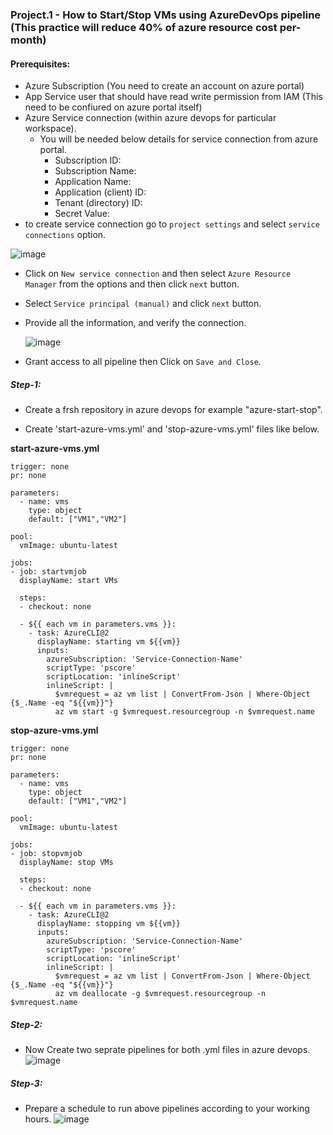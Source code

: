 ### Project.1 - How to Start/Stop VMs using AzureDevOps pipeline (This practice will reduce 40% of azure resource cost per-month)

#### Prerequisites:
* Azure Subscription (You need to create an account on azure portal)
* App Service user that should have read write permission from IAM (This need to be confiured on azure portal itself)
* Azure Service connection (within azure devops for particular workspace).
  - You will be needed below details for service connection from azure portal.
    - Subscription ID:
    - Subscription Name:
    - Application Name:
    - Application (client) ID:
    - Tenant (directory) ID:
    - Secret Value:
* to create service connection go to `project settings` and select `service connections` option.

![image](https://github.com/chandankumar994/DevOps-Projects/assets/15160387/721ca8a4-7a2a-464e-b586-bc1ab515ab0b)

* Click on `New service connection` and then select `Azure Resource Manager` from the options and then click `next` button.
* Select `Service principal (manual)` and click `next` button.
* Provide all the information, and verify the connection.

  ![image](https://github.com/chandankumar994/DevOps-Projects/assets/15160387/0a95ec8f-1ea8-4602-a8d4-fcc23c53ad2a)

* Grant access to all pipeline then Click on `Save and Close`.
##### Step-1:
* Create a frsh repository in azure devops for example "azure-start-stop".

* Create 'start-azure-vms.yml' and 'stop-azure-vms.yml' files like below.

**start-azure-vms.yml**
```
trigger: none
pr: none

parameters:
  - name: vms
    type: object
    default: ["VM1","VM2"]

pool:
  vmImage: ubuntu-latest

jobs:
- job: startvmjob
  displayName: start VMs

  steps:
  - checkout: none

  - ${{ each vm in parameters.vms }}:
    - task: AzureCLI@2
      displayName: starting vm ${{vm}}
      inputs:
        azureSubscription: 'Service-Connection-Name'
        scriptType: 'pscore'
        scriptLocation: 'inlineScript'
        inlineScript: |
          $vmrequest = az vm list | ConvertFrom-Json | Where-Object {$_.Name -eq "${{vm}}"}
          az vm start -g $vmrequest.resourcegroup -n $vmrequest.name
```
**stop-azure-vms.yml**
```
trigger: none
pr: none

parameters:
  - name: vms
    type: object
    default: ["VM1","VM2"]

pool:
  vmImage: ubuntu-latest

jobs:
- job: stopvmjob
  displayName: stop VMs

  steps:
  - checkout: none

  - ${{ each vm in parameters.vms }}:
    - task: AzureCLI@2
      displayName: stopping vm ${{vm}}
      inputs:
        azureSubscription: 'Service-Connection-Name'
        scriptType: 'pscore'
        scriptLocation: 'inlineScript'
        inlineScript: |
          $vmrequest = az vm list | ConvertFrom-Json | Where-Object {$_.Name -eq "${{vm}}"}
          az vm deallocate -g $vmrequest.resourcegroup -n $vmrequest.name
```

##### Step-2:

* Now Create two seprate pipelines for both .yml files in azure devops.
![image](https://github.com/chandankumar994/DevOps-Projects/assets/15160387/fa0c7c52-7276-4c3b-b0f9-169ae1f08d0d)

##### Step-3:
* Prepare a schedule to run above pipelines according to your working hours. 
![image](https://github.com/chandankumar994/DevOps-Projects/assets/15160387/15ecf38c-c18a-4961-b294-9fb61ad3b4ed)

